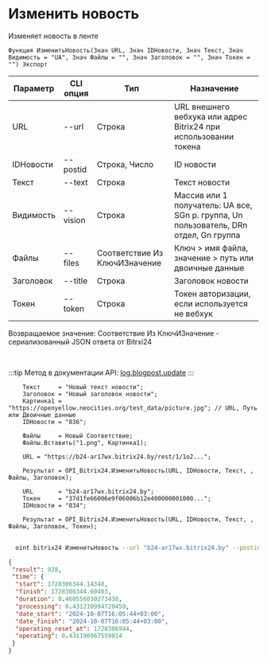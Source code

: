 ﻿---
sidebar_position: 2
---

# Изменить новость
 Изменяет новость в ленте



`Функция ИзменитьНовость(Знач URL, Знач IDНовости, Знач Текст, Знач Видимость = "UA", Знач Файлы = "", Знач Заголовок = "", Знач Токен = "") Экспорт`

  | Параметр | CLI опция | Тип | Назначение |
  |-|-|-|-|
  | URL | --url | Строка | URL внешнего вебхука или адрес Bitrix24 при использовании токена |
  | IDНовости | --postid | Строка, Число | ID новости |
  | Текст | --text | Строка | Текст новости |
  | Видимость | --vision | Строка | Массив или 1 получатель: UA все, SGn р. группа, Un пользователь, DRn отдел, Gn группа |
  | Файлы | --files | Соответствие Из КлючИЗначение | Ключ > имя файла, значение > путь или двоичные данные |
  | Заголовок | --title | Строка | Заголовок новости |
  | Токен | --token | Строка | Токен авторизации, если используется не вебхук |

  
  Возвращаемое значение:   Соответствие Из КлючИЗначение - сериализованный JSON ответа от Bitrxi24

<br/>

:::tip
Метод в документации API: [log.blogpost.update](https://dev.1c-bitrix.ru/rest_help/log/log_blogpost_update.php)
:::
<br/>


```bsl title="Пример кода"
    Текст     = "Новый текст новости";
    Заголовок = "Новый заголовок новости";
    Картинка1 = "https://openyellow.neocities.org/test_data/picture.jpg"; // URL, Путь или Двоичные данные
    IDНовости = "836";

    Файлы     = Новый Соответствие;
    Файлы.Вставить("1.png", Картинка1);

    URL = "https://b24-ar17wx.bitrix24.by/rest/1/1o2...";

    Результат = OPI_Bitrix24.ИзменитьНовость(URL, IDНовости, Текст, , Файлы, Заголовок);

    URL       = "b24-ar17wx.bitrix24.by";
    Токен     = "37d1fe66006e9f06006b12e400000001000...";
    IDНовости = "834";

    Результат = OPI_Bitrix24.ИзменитьНовость(URL, IDНовости, Текст, , Файлы, Заголовок, Токен);
```



```sh title="Пример команды CLI"
    
  oint bitrix24 ИзменитьНовость --url "b24-ar17wx.bitrix24.by" --postid "122" --text %text% --vision %vision% --files %files% --title %title% --token "b9df7366006e9f06006b12e400000001000..."

```

```json title="Результат"
{
 "result": 928,
 "time": {
  "start": 1728306344.14348,
  "finish": 1728306344.60403,
  "duration": 0.460556030273438,
  "processing": 0.431210994720459,
  "date_start": "2024-10-07T16:05:44+03:00",
  "date_finish": "2024-10-07T16:05:44+03:00",
  "operating_reset_at": 1728306944,
  "operating": 0.431190967559814
 }
}
```
